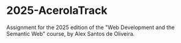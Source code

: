 # 2025-AcerolaTrack
Assignment for the 2025 edition of the "Web Development and the Semantic Web" course, by Alex Santos de Oliveira.
